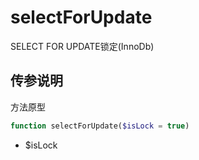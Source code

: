 # selectForUpdate

SELECT FOR UPDATE锁定(InnoDb)

## 传参说明

方法原型
```php
function selectForUpdate($isLock = true)
```

- $isLock   

